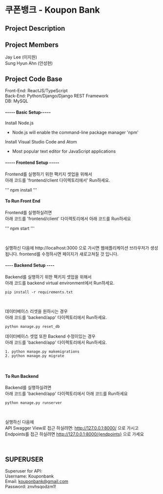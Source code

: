# 쿠폰뱅크 - Koupon Bank

## Project Description

## Project Members
Jay Lee (이지원) <br>
Sung Hyun Ahn (안성현)

## Project Code Base
Front-End: ReactJS/TypeScript <br>
Back-End: Python/Django/Django REST Framework <br>
DB: MySQL

#### ----- Basic Setup-----
Install Node.js <br>
- Node.js will enable the command-line package manager 'npm' <br>

Install Visual Studio Code and Atom <br>
- Most popular text editor for JavaScript applications

#### ----- Frontend Setup -----
Frontend를 실행하기 위한 팩키지 셋업을 위해서 <br>
아래 코드를 'frontend/client 다이렉토리에서' Run하세요. <br>

'''
npm install
'''

#### To Run Front End
Frontend를 실행하실려면 <br>
아래 코드를 'frontend/client' 다이렉토리에서 아래 코드를 Run하세요 <br>

'''
npm start
'''

<br>

실행하신 다음에 http://localhost:3000 으로 가시면 웹애플리케이션 브라우저가 생성됩니다.
frontend를 수정하시면 페이지가 새로고쳐질 것 입니다.

#### ---- Backend Setup ----
Backend를 실행하기 위한 팩키지 셋업을 위해서 <br>
아래 코드를 backend virtual environment에서 Run하세요. <br>

```
pip install -r requirements.txt
```

<br>

데이터베이스 리셋을 원하시는 경우 <br>
아래 코드를 'backend/app' 다이렉토리에서 Run하세요. <br>

```
python manage.py reset_db
```

데이터베이스 셋업 또한 Backend 수정이있는 경우 <br>
아래 코드를 'backend/app' 다이렉토리에서 Run하세요. <br>

```
1. python manage.py makemigrations
2. python manage.py migrate
```

<br>

#### To Run Backend
Backend를 실행하실려면 <br>
아래 코드를 'backend/app' 다이렉토리에서 아래 코드를 Run하세요 <br>
```
python manage.py runserver
```

<br>

실행하신 다음에 <br>
API Swagger View로 접근 하실려면: http://127.0.0.1:8000/ 으로 가시고 <br>
Endpoints를 접근 하실려면 http://127.0.0.1:8000/{endpoints} 으로 가세요

<br>

## SUPERUSER
Superuser for API: <br>
Username: Kouponbank <br>
Email: kouponbank@gmail.com <br>
Password: znvhsqodzm1! <br>




